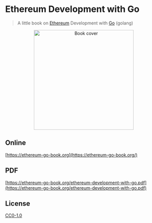 # Ethereum Development with Go

> A little book on [Ethereum](https://www.ethereum.org/) Development with [Go](https://golang.org/) (golang)

<p align="center">
  <a href="https://ethereum-go-book.org"><img src="https://user-images.githubusercontent.com/168240/40827620-efd5bd82-6532-11e8-8001-89447f7e5fe4.jpg" width="320" alt="Book cover" /></a>
</p>

## Online

[https://ethereum-go-book.org](https://ethereum-go-book.org/)

## PDF

[https://ethereum-go-book.org/ethereum-development-with-go.pdf](https://ethereum-go-book.org/ethereum-development-with-go.pdf)

## License

[CC0-1.0](./LICENSE.md)
